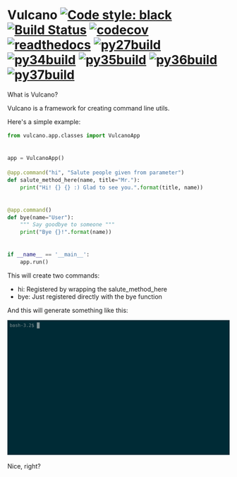 Vulcano
[![Code style: black](https://img.shields.io/badge/code%20style-black-000000.svg)](https://github.com/ambv/black)
[![Build Status](https://travis-ci.org/dgarana/vulcano.svg?branch=master)](https://travis-ci.org/dgarana/vulcano)
[![codecov](https://codecov.io/gh/dgarana/vulcano/branch/master/graph/badge.svg)](https://codecov.io/gh/dgarana/vulcano)
[![readthedocs](https://readthedocs.org/projects/vulcano/badge/?version=latest)](https://vulcano.readthedocs.org)
[![py27build](http://travimg.dgarana.com/v1/dgarana/vulcano/master/Python%202.7%20Unit%20Test.svg)](https://travis-ci.org/dgarana/vulcano)
[![py34build](http://travimg.dgarana.com/v1/dgarana/vulcano/master/Python%203.4%20Unit%20Test.svg)](https://travis-ci.org/dgarana/vulcano)
[![py35build](http://travimg.dgarana.com/v1/dgarana/vulcano/master/Python%203.5%20Unit%20Test.svg)](https://travis-ci.org/dgarana/vulcano)
[![py36build](http://travimg.dgarana.com/v1/dgarana/vulcano/master/Python%203.6%20Unit%20Test.svg)](https://travis-ci.org/dgarana/vulcano)
[![py37build](http://travimg.dgarana.com/v1/dgarana/vulcano/master/Python%203.7%20Unit%20Test.svg)](https://travis-ci.org/dgarana/vulcano)
=======

What is Vulcano?

Vulcano is a framework for creating command line utils.

Here's a simple example:

```python
from vulcano.app.classes import VulcanoApp


app = VulcanoApp()

@app.command("hi", "Salute people given from parameter")
def salute_method_here(name, title="Mr."):
    print("Hi! {} {} :) Glad to see you.".format(title, name))


@app.command()
def bye(name="User"):
    """ Say goodbye to someone """
    print("Bye {}!".format(name))


if __name__ == '__main__':
    app.run()
```

This will create two commands:
- hi: Registered by wrapping the salute_method_here
- bye: Just registered directly with the bye function

And this will generate something like this:

![Demo gif video](docs/_static/demo.gif?raw=true "Demo gif video")

Nice, right?
